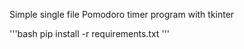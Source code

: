 Simple single file Pomodoro timer program with tkinter  

'''bash
pip install -r requirements.txt
'''